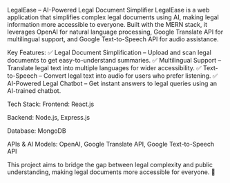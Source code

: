 LegalEase – AI-Powered Legal Document Simplifier
LegalEase is a web application that simplifies complex legal documents using AI, making legal information more accessible to everyone. Built with the MERN stack, it leverages OpenAI for natural language processing, Google Translate API for multilingual support, and Google Text-to-Speech API for audio assistance.

Key Features:
✅ Legal Document Simplification – Upload and scan legal documents to get easy-to-understand summaries.
✅ Multilingual Support – Translate legal text into multiple languages for wider accessibility.
✅ Text-to-Speech – Convert legal text into audio for users who prefer listening.
✅ AI-Powered Legal Chatbot – Get instant answers to legal queries using an AI-trained chatbot.

Tech Stack:
Frontend: React.js

Backend: Node.js, Express.js

Database: MongoDB

APIs & AI Models: OpenAI, Google Translate API, Google Text-to-Speech API

This project aims to bridge the gap between legal complexity and public understanding, making legal documents more accessible for everyone. 🚀
